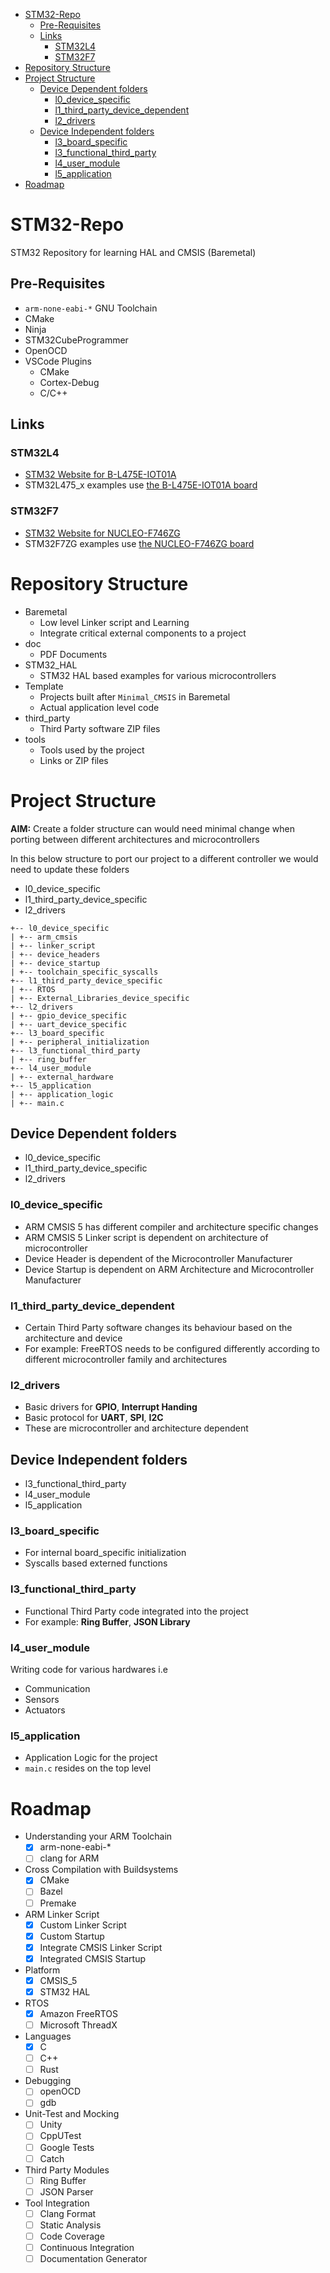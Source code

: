 - [STM32-Repo](#stm32-repo)
  - [Pre-Requisites](#pre-requisites)
  - [Links](#links)
    - [STM32L4](#stm32l4)
    - [STM32F7](#stm32f7)
- [Repository Structure](#repository-structure)
- [Project Structure](#project-structure)
  - [Device Dependent folders](#device-dependent-folders)
    - [l0_device_specific](#l0_device_specific)
    - [l1_third_party_device_dependent](#l1_third_party_device_dependent)
    - [l2_drivers](#l2_drivers)
  - [Device Independent folders](#device-independent-folders)
    - [l3_board_specific](#l3_board_specific)
    - [l3_functional_third_party](#l3_functional_third_party)
    - [l4_user_module](#l4_user_module)
    - [l5_application](#l5_application)
- [Roadmap](#roadmap)

# STM32-Repo

STM32 Repository for learning HAL and CMSIS (Baremetal)

## Pre-Requisites

- `arm-none-eabi-*` GNU Toolchain
- CMake
- Ninja
- STM32CubeProgrammer
- OpenOCD
- VSCode Plugins
  - CMake
  - Cortex-Debug
  - C/C++

## Links

### STM32L4

- [STM32 Website for B-L475E-IOT01A](https://www.st.com/en/evaluation-tools/b-l475e-iot01a.html)
- STM32L475_x examples use [the B-L475E-IOT01A board](https://os.mbed.com/platforms/ST-Discovery-L475E-IOT01A/) 

### STM32F7

- [STM32 Website for NUCLEO-F746ZG](https://www.st.com/en/evaluation-tools/nucleo-f746zg.html)
- STM32F7ZG examples use [the NUCLEO-F746ZG board](https://os.mbed.com/platforms/ST-Nucleo-F746ZG/)

# Repository Structure

- Baremetal
  - Low level Linker script and Learning
  - Integrate critical external components to a project
- doc
  - PDF Documents
- STM32_HAL
  - STM32 HAL based examples for various microcontrollers
- Template
  - Projects built after `Minimal_CMSIS` in Baremetal
  - Actual application level code
- third_party
  - Third Party software ZIP files
- tools
  - Tools used by the project
  - Links or ZIP files

# Project Structure

**AIM:** Create a folder structure can would need minimal change when porting between different architectures and microcontrollers

In this below structure to port our project to a different controller we would need to update these folders
- l0_device_specific
- l1_third_party_device_specific
- l2_drivers

```
+-- l0_device_specific
| +-- arm_cmsis
| +-- linker_script
| +-- device_headers
| +-- device_startup
| +-- toolchain_specific_syscalls
+-- l1_third_party_device_specific
| +-- RTOS
| +-- External_Libraries_device_specific
+-- l2_drivers
| +-- gpio_device_specific
| +-- uart_device_specific
+-- l3_board_specific
| +-- peripheral_initialization
+-- l3_functional_third_party
| +-- ring_buffer
+-- l4_user_module
| +-- external_hardware
+-- l5_application
| +-- application_logic
| +-- main.c
```

## Device Dependent folders

- l0_device_specific
- l1_third_party_device_specific
- l2_drivers

### l0_device_specific

- ARM CMSIS 5 has different compiler and architecture specific changes
- ARM CMSIS 5 Linker script is dependent on architecture of microcontroller
- Device Header is dependent of the Microcontroller Manufacturer
- Device Startup is dependent on ARM Architecture and Microcontroller Manufacturer

### l1_third_party_device_dependent

- Certain Third Party software changes its behaviour based on the architecture and device
- For example: FreeRTOS needs to be configured differently according to different microcontroller family and architectures

### l2_drivers

- Basic drivers for **GPIO**, **Interrupt Handing**
- Basic protocol for **UART**, **SPI**, **I2C**
- These are microcontroller and architecture dependent

## Device Independent folders

- l3_functional_third_party
- l4_user_module
- l5_application

### l3_board_specific

- For internal board_specific initialization
- Syscalls based externed functions

### l3_functional_third_party

- Functional Third Party code integrated into the project
- For example: **Ring Buffer**, **JSON Library**

### l4_user_module

Writing code for various hardwares i.e

- Communication
- Sensors
- Actuators

### l5_application

- Application Logic for the project
- `main.c` resides on the top level

# Roadmap

- Understanding your ARM Toolchain
  - [x] arm-none-eabi-*
  - [ ] clang for ARM
- Cross Compilation with Buildsystems
  - [x] CMake
  - [ ] Bazel
  - [ ] Premake
- ARM Linker Script
  - [x] Custom Linker Script
  - [x] Custom Startup
  - [x] Integrate CMSIS Linker Script
  - [x] Integrated CMSIS Startup
- Platform
  - [x] CMSIS_5
  - [x] STM32 HAL
- RTOS
  - [x] Amazon FreeRTOS
  - [ ] Microsoft ThreadX
- Languages
  - [x] C
  - [ ] C++
  - [ ] Rust
- Debugging
  - [ ] openOCD
  - [ ] gdb
- Unit-Test and Mocking
  - [ ] Unity
  - [ ] CppUTest
  - [ ] Google Tests
  - [ ] Catch
- Third Party Modules
  - [ ] Ring Buffer
  - [ ] JSON Parser
- Tool Integration
  - [ ] Clang Format
  - [ ] Static Analysis
  - [ ] Code Coverage
  - [ ] Continuous Integration
  - [ ] Documentation Generator
